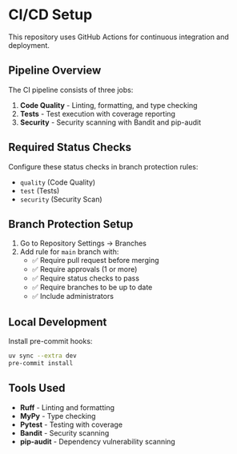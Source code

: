 # CI/CD Setup

This repository uses GitHub Actions for continuous integration and deployment.

## Pipeline Overview

The CI pipeline consists of three jobs:

1. **Code Quality** - Linting, formatting, and type checking
2. **Tests** - Test execution with coverage reporting
3. **Security** - Security scanning with Bandit and pip-audit

## Required Status Checks

Configure these status checks in branch protection rules:

- `quality` (Code Quality)
- `test` (Tests)
- `security` (Security Scan)

## Branch Protection Setup

1. Go to Repository Settings → Branches
2. Add rule for `main` branch with:
   - ✅ Require pull request before merging
   - ✅ Require approvals (1 or more)
   - ✅ Require status checks to pass
   - ✅ Require branches to be up to date
   - ✅ Include administrators

## Local Development

Install pre-commit hooks:

```bash
uv sync --extra dev
pre-commit install
```

## Tools Used

- **Ruff** - Linting and formatting
- **MyPy** - Type checking
- **Pytest** - Testing with coverage
- **Bandit** - Security scanning
- **pip-audit** - Dependency vulnerability scanning
